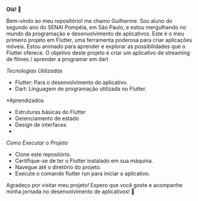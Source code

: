 
**Olá! 👋**

Bem-vindo ao meu repositório! me chamo Guilherme. Sou aluno do segundo ano do SENAI Pompéia, em São Paulo, e estou mergulhando no mundo da programação e desenvolvimento de aplicativos.
Este é o meu primeiro projeto em Flutter, uma ferramenta poderosa para criar aplicações móveis. Estou animado para aprender e explorar as possibilidades que o Flutter oferece. O objetivo deste projeto é criar um aplicativo de streaming de filmes / aprender a programar em dart

*Tecnologias Utilizadas*
- Flutter: Para o desenvolvimento do aplicativo.
- Dart: Linguagem de programação utilizada no Flutter.
  
*Aprendizados
- Estruturas básicas do Flutter
- Gerenciamento de estado
- Design de interfaces
- 
*Como Executar o Projeto*
- Clone este repositório.
- Certifique-se de ter o Flutter instalado em sua máquina.
- Navegue até o diretório do projeto.
- Execute o comando flutter run para iniciar o aplicativo.

Agradeço por visitar meu projeto! Espero que você goste e acompanhe minha jornada no desenvolvimento de aplicativos! 🚀
